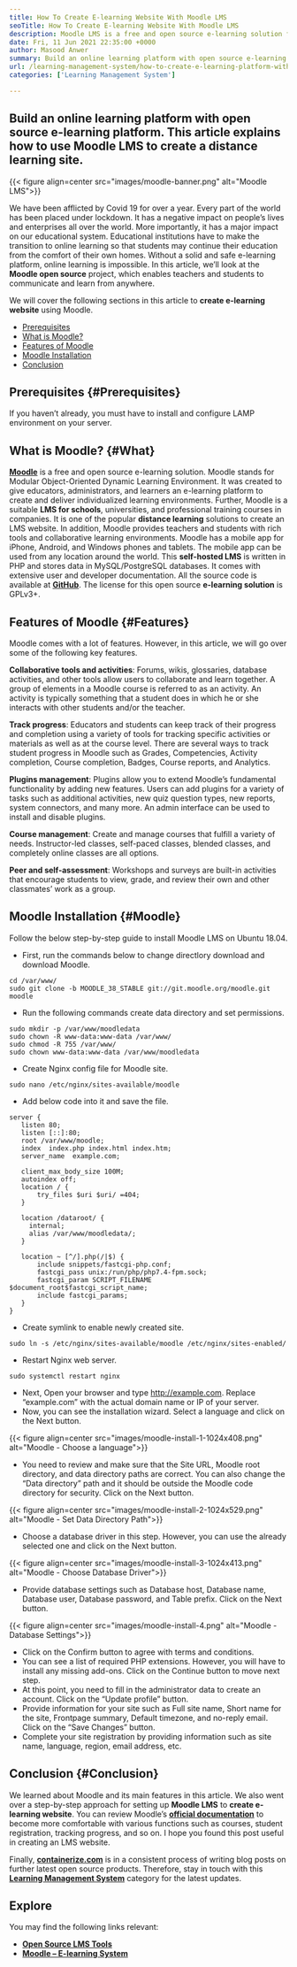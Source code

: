 ```yaml
---
title: How To Create E-learning Website With Moodle LMS
seoTitle: How To Create E-learning Website With Moodle LMS
description: Moodle LMS is a free and open source e-learning solution for creating an online learning platform. Check out the guide to familiarize yourself with it.
date: Fri, 11 Jun 2021 22:35:00 +0000
author: Masood Anwer
summary: Build an online learning platform with open source e-learning platform. This article explains how to use Moodle LMS to create a distance learning site.
url: /learning-management-system/how-to-create-e-learning-platform-with-moodle-lms/
categories: ['Learning Management System']

---
```

## Build an online learning platform with open source e-learning platform. This article explains how to use Moodle LMS to create a distance learning site.

{{< figure align=center src="images/moodle-banner.png" alt="Moodle LMS">}}  

We have been afflicted by Covid 19 for over a year. Every part of the world has been placed under lockdown. It has a negative impact on people’s lives and enterprises all over the world. More importantly, it has a major impact on our educational system. Educational institutions have to make the transition to online learning so that students may continue their education from the comfort of their own homes. Without a solid and safe e-learning platform, online learning is impossible. In this article, we’ll look at the **Moodle open source** project, which enables teachers and students to communicate and learn from anywhere.

We will cover the following sections in this article to **create e-learning website** using Moodle.

  * [Prerequisites][1]
  * [What is Moodle?][2]
  * [Features of Moodle][3]
  * [Moodle Installation][4]
  * [Conclusion][5]

## Prerequisites {#Prerequisites}

If you haven’t already, you must have to install and configure LAMP environment on your server.

## What is Moodle? {#What}

[**Moodle**][6] is a free and open source e-learning solution. Moodle stands for Modular Object-Oriented Dynamic Learning Environment. It was created to give educators, administrators, and learners an e-learning platform to create and deliver individualized learning environments. Further, Moodle is a suitable **LMS for schools**, universities, and professional training courses in companies. It is one of the popular **distance learning** solutions to create an LMS website. In addition, Moodle provides teachers and students with rich tools and collaborative learning environments. Moodle has a mobile app for iPhone, Android, and Windows phones and tablets. The mobile app can be used from any location around the world. This **self-hosted LMS** is written in PHP and stores data in MySQL/PostgreSQL databases. It comes with extensive user and developer documentation. All the source code is available at [**GitHub**][7]. The license for this open source **e-learning solution** is GPLv3+.

## Features of Moodle {#Features}

Moodle comes with a lot of features. However, in this article, we will go over some of the following key features.

**Collaborative tools and activities**: Forums, wikis, glossaries, database activities, and other tools allow users to collaborate and learn together. A group of elements in a Moodle course is referred to as an activity. An activity is typically something that a student does in which he or she interacts with other students and/or the teacher.

**Track progress**: Educators and students can keep track of their progress and completion using a variety of tools for tracking specific activities or materials as well as at the course level. There are several ways to track student progress in Moodle such as Grades, Competencies, Activity completion, Course completion, Badges, Course reports, and Analytics.

**Plugins management**: Plugins allow you to extend Moodle’s fundamental functionality by adding new features. Users can add plugins for a variety of tasks such as additional activities, new quiz question types, new reports, system connectors, and many more. An admin interface can be used to install and disable plugins.

**Course management**: Create and manage courses that fulfill a variety of needs. Instructor-led classes, self-paced classes, blended classes, and completely online classes are all options.

**Peer and self-assessment**: Workshops and surveys are built-in activities that encourage students to view, grade, and review their own and other classmates’ work as a group.

## Moodle Installation {#Moodle}

Follow the below step-by-step guide to install Moodle LMS on Ubuntu 18.04.

  * First, run the commands below to change directlory download and download Moodle.


```
cd /var/www/
sudo git clone -b MOODLE_38_STABLE git://git.moodle.org/moodle.git moodle
```


  * Run the following commands create data directory and set permissions.


```
sudo mkdir -p /var/www/moodledata
sudo chown -R www-data:www-data /var/www/
sudo chmod -R 755 /var/www/
sudo chown www-data:www-data /var/www/moodledata
```


  * Create Nginx config file for Moodle site.


```
sudo nano /etc/nginx/sites-available/moodle
```


  * Add below code into it and save the file.


```
server {
   listen 80;
   listen [::]:80;
   root /var/www/moodle;
   index  index.php index.html index.htm;
   server_name  example.com;

   client_max_body_size 100M;
   autoindex off;
   location / {
       try_files $uri $uri/ =404;
   }

   location /dataroot/ {
     internal;
     alias /var/www/moodledata/;
   }

   location ~ [^/].php(/|$) {
       include snippets/fastcgi-php.conf;
       fastcgi_pass unix:/run/php/php7.4-fpm.sock;
       fastcgi_param SCRIPT_FILENAME $document_root$fastcgi_script_name;
       include fastcgi_params;
   }
}
```


  * Create symlink to enable newly created site.


```
sudo ln -s /etc/nginx/sites-available/moodle /etc/nginx/sites-enabled/
```


  * Restart Nginx web server.


```
sudo systemctl restart nginx
```


  * Next, Open your browser and type http://example.com. Replace “example.com” with the actual domain name or IP of your server.
  * Now, you can see the installation wizard. Select a language and click on the Next button.

{{< figure align=center src="images/moodle-install-1-1024x408.png" alt="Moodle - Choose a language">}}  

  * You need to review and make sure that the Site URL, Moodle root directory, and data directory paths are correct. You can also change the “Data directory” path and it should be outside the Moodle code directory for security. Click on the Next button.

{{< figure align=center src="images/moodle-install-2-1024x529.png" alt="Moodle - Set Data Directory Path">}}  

  * Choose a database driver in this step. However, you can use the already selected one and click on the Next button.

{{< figure align=center src="images/moodle-install-3-1024x413.png" alt="Moodle - Choose Database Driver">}}  

  * Provide database settings such as Database host, Database name, Database user, Database password, and Table prefix. Click on the Next button.

{{< figure align=center src="images/moodle-install-4.png" alt="Moodle - Database Settings">}}  

  * Click on the Confirm button to agree with terms and conditions.
  * You can see a list of required PHP extensions. However, you will have to install any missing add-ons. Click on the Continue button to move next step.
  * At this point, you need to fill in the administrator data to create an account. Click on the “Update profile” button.
  * Provide information for your site such as Full site name, Short name for the site, Frontpage summary, Default timezone, and no-reply email. Click on the “Save Changes” button.
  * Complete your site registration by providing information such as site name, language, region, email address, etc.

## Conclusion {#Conclusion}

We learned about Moodle and its main features in this article. We also went over a step-by-step approach for setting up **Moodle LMS** to **create e-learning website**. You can review Moodle’s [**official documentation**][8] to become more comfortable with various functions such as courses, student registration, tracking progress, and so on. I hope you found this post useful in creating an LMS website.

Finally, [**containerize.com**][9] is in a consistent process of writing blog posts on further latest open source products. Therefore, stay in touch with this [**Learning Management System**][10] category for the latest updates.

## Explore

You may find the following links relevant:

  * [**Open Source LMS Tools**][11]
  * [**Moodle – E-learning System**][12]

 [1]: #Prerequisites
 [2]: #What
 [3]: #Features
 [4]: #Moodle
 [5]: #Conclusion
 [6]: https://moodle.org/
 [7]: https://github.com/moodle/moodle
 [8]: https://docs.moodle.org/
 [9]: https://containerize.com
 [10]: https://blog.containerize.com/category/learning-management-system/
 [11]: https://products.containerize.com/lms/
 [12]: https://products.containerize.com/lms/moodle/